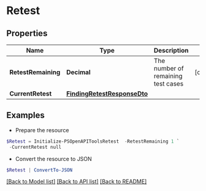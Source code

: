 # Retest
## Properties

Name | Type | Description | Notes
------------ | ------------- | ------------- | -------------
**RetestRemaining** | **Decimal** | The number of remaining test cases  | [optional] 
**CurrentRetest** | [**FindingRetestResponseDto**](FindingRetestResponseDto.md) |  | 

## Examples

- Prepare the resource
```powershell
$Retest = Initialize-PSOpenAPIToolsRetest  -RetestRemaining 1 `
 -CurrentRetest null
```

- Convert the resource to JSON
```powershell
$Retest | ConvertTo-JSON
```

[[Back to Model list]](../README.md#documentation-for-models) [[Back to API list]](../README.md#documentation-for-api-endpoints) [[Back to README]](../README.md)

